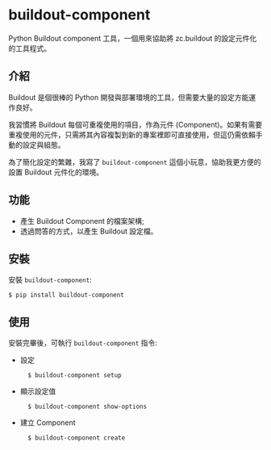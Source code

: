 # buildout-component

Python Buildout component 工具，一個用來協助將 zc.buildout 的設定元件化的工具程式。

## 介紹

Buildout 是個很棒的 Python 開發與部署環境的工具，但需要大量的設定方能運作良好。

我習慣將 Buildout 每個可重複使用的項目，作為元件 (Component)。如果有需要重複使用的元件，只需將其內容複製到新的專案裡即可直接使用，但這仍需依賴手動的設定與組態。

為了簡化設定的繁雜，我寫了 `buildout-component` 這個小玩意，協助我更方便的設置 Buildout 元件化的環境。

## 功能

- 產生 Buildout Component 的檔案架構;
- 透過問答的方式，以產生 Buildout 設定檔。

## 安裝

安裝 `buildout-component`:

    $ pip install buildout-component

## 使用

安裝完畢後，可執行 `buildout-component` 指令:

- 設定

        $ buildout-component setup

- 顯示設定值

        $ buildout-component show-options

- 建立 Component

        $ buildout-component create
    
